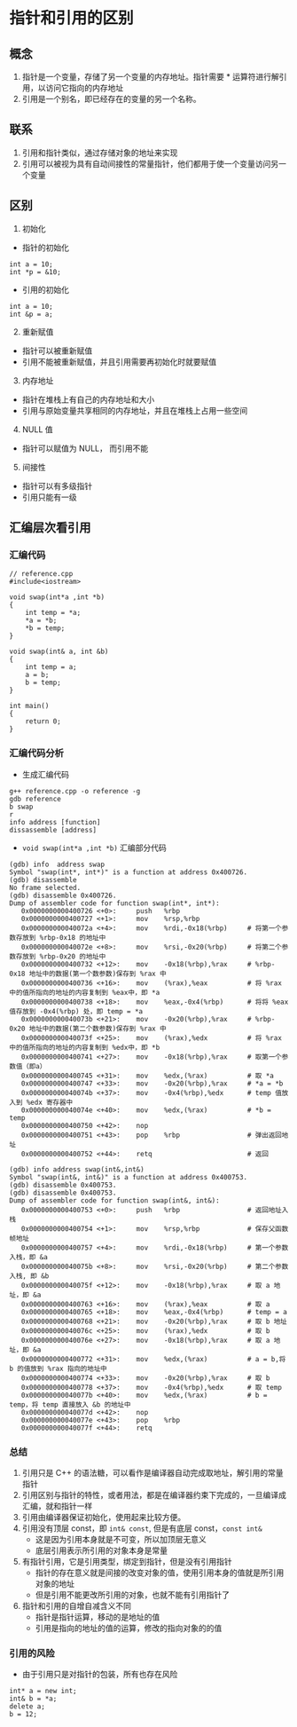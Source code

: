 # 指针和引用的区别

## 概念
1. 指针是一个变量，存储了另一个变量的内存地址。指针需要 * 运算符进行解引用，以访问它指向的内存地址
2. 引用是一个别名，即已经存在的变量的另一个名称。

## 联系
1. 引用和指针类似，通过存储对象的地址来实现
2. 引用可以被视为具有自动间接性的常量指针，他们都用于使一个变量访问另一个变量

## 区别
1. 初始化
+ 指针的初始化
```
int a = 10;
int *p = &10;
```
+ 引用的初始化
```
int a = 10;
int &p = a;
```

2. 重新赋值
+ 指针可以被重新赋值
+ 引用不能被重新赋值，并且引用需要再初始化时就要赋值

3. 内存地址
+ 指针在堆栈上有自己的内存地址和大小
+ 引用与原始变量共享相同的内存地址，并且在堆栈上占用一些空间

4. NULL 值
+ 指针可以赋值为 NULL， 而引用不能

5. 间接性
+ 指针可以有多级指针
+ 引用只能有一级

## 汇编层次看引用
### 汇编代码
```
// reference.cpp
#include<iostream>

void swap(int*a ,int *b)
{
    int temp = *a;
    *a = *b;
    *b = temp;
}

void swap(int& a, int &b)
{
    int temp = a;
    a = b;
    b = temp;
}

int main()
{
    return 0;
}

```

### 汇编代码分析
+ 生成汇编代码
```
g++ reference.cpp -o reference -g
gdb reference
b swap
r
info address [function]
dissassemble [address]
```

+ `void swap(int*a ,int *b)` 汇编部分代码
```
(gdb) info  address swap
Symbol "swap(int*, int*)" is a function at address 0x400726.
(gdb) disassemble 
No frame selected.
(gdb) disassemble 0x400726.
Dump of assembler code for function swap(int*, int*):
   0x0000000000400726 <+0>:     push   %rbp
   0x0000000000400727 <+1>:     mov    %rsp,%rbp
   0x000000000040072a <+4>:     mov    %rdi,-0x18(%rbp)     # 将第一个参数存放到 %rbp-0x18 的地址中
   0x000000000040072e <+8>:     mov    %rsi,-0x20(%rbp)     # 将第二个参数存放到 %rbp-0x20 的地址中
   0x0000000000400732 <+12>:    mov    -0x18(%rbp),%rax     # %rbp-0x18 地址中的数据(第一个数参数)保存到 %rax 中
   0x0000000000400736 <+16>:    mov    (%rax),%eax          # 将 %rax 中的值所指向的地址的内容复制到 %eax中，即 *a
   0x0000000000400738 <+18>:    mov    %eax,-0x4(%rbp)      # 将将 %eax 值存放到 -0x4(%rbp) 处，即 temp = *a
   0x000000000040073b <+21>:    mov    -0x20(%rbp),%rax     # %rbp-0x20 地址中的数据(第二个数参数)保存到 %rax 中
   0x000000000040073f <+25>:    mov    (%rax),%edx          # 将 %rax 中的值所指向的地址的内容复制到 %edx中，即 *b
   0x0000000000400741 <+27>:    mov    -0x18(%rbp),%rax     # 取第一个参数值（即a）
   0x0000000000400745 <+31>:    mov    %edx,(%rax)          # 取 *a
   0x0000000000400747 <+33>:    mov    -0x20(%rbp),%rax     # *a = *b
   0x000000000040074b <+37>:    mov    -0x4(%rbp),%edx      # temp 值放入到 %edx 寄存器中
   0x000000000040074e <+40>:    mov    %edx,(%rax)          # *b = temp
   0x0000000000400750 <+42>:    nop
   0x0000000000400751 <+43>:    pop    %rbp                 # 弹出返回地址
   0x0000000000400752 <+44>:    retq                        # 返回

(gdb) info address swap(int&,int&)
Symbol "swap(int&, int&)" is a function at address 0x400753.
(gdb) disassemble 0x400753.
(gdb) disassemble 0x400753.
Dump of assembler code for function swap(int&, int&):
   0x0000000000400753 <+0>:     push   %rbp                 # 返回地址入栈
   0x0000000000400754 <+1>:     mov    %rsp,%rbp            # 保存父函数帧地址
   0x0000000000400757 <+4>:     mov    %rdi,-0x18(%rbp)     # 第一个参数入栈，即 &a
   0x000000000040075b <+8>:     mov    %rsi,-0x20(%rbp)     # 第二个参数入栈, 即 &b
   0x000000000040075f <+12>:    mov    -0x18(%rbp),%rax     # 取 a 地址，即 &a
   0x0000000000400763 <+16>:    mov    (%rax),%eax          # 取 a
   0x0000000000400765 <+18>:    mov    %eax,-0x4(%rbp)      # temp = a
   0x0000000000400768 <+21>:    mov    -0x20(%rbp),%rax     # 取 b 地址
   0x000000000040076c <+25>:    mov    (%rax),%edx          # 取 b
   0x000000000040076e <+27>:    mov    -0x18(%rbp),%rax     # 取 a 地址，即 &a
   0x0000000000400772 <+31>:    mov    %edx,(%rax)          # a = b,将 b 的值放到 %rax 指向的地址中
   0x0000000000400774 <+33>:    mov    -0x20(%rbp),%rax     # 取 b
   0x0000000000400778 <+37>:    mov    -0x4(%rbp),%edx      # 取 temp
   0x000000000040077b <+40>:    mov    %edx,(%rax)          # b = temp，将 temp 直接放入 &b 的地址中
   0x000000000040077d <+42>:    nop
   0x000000000040077e <+43>:    pop    %rbp
   0x000000000040077f <+44>:    retq 
```

### 总结
1. 引用只是 C++ 的语法糖，可以看作是编译器自动完成取地址，解引用的常量指针
2. 引用区别与指针的特性，或者用法，都是在编译器约束下完成的，一旦编译成汇编，就和指针一样
3. 引用由编译器保证初始化，使用起来比较方便。
4. 引用没有顶层 const，即 `int& const`, 但是有底层 const，`const int&`
    + 这是因为引用本身就是不可变，所以加顶层无意义
    + 底层引用表示所引用的对象本身是常量
5. 有指针引用，它是引用类型，绑定到指针，但是没有引用指针
    + 指针的存在意义就是间接的改变对象的值，使用引用本身的值就是所引用对象的地址
    + 但是引用不能更改所引用的对象，也就不能有引用指针了
6. 指针和引用的自增自减含义不同
    + 指针是指针运算，移动的是地址的值
    + 引用是指向的地址的值的运算，修改的指向对象的的值

### 引用的风险
+ 由于引用只是对指针的包装，所有也存在风险
```
int* a = new int;
int& b = *a;
delete a;
b = 12;
```